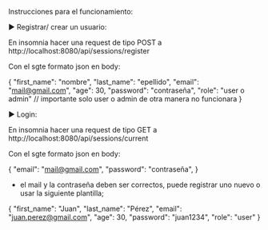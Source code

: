 Instrucciones para el funcionamiento:

► Registrar/ crear un usuario:

En insomnia hacer una request de tipo POST a http://localhost:8080/api/sessions/register

Con el sgte formato json en body:

{
    "first_name": "nombre",
    "last_name": "epellido",
    "email": "mail@gmail.com",
    "age": 30,
    "password": "contraseña",
    "role": "user o admin"    // importante solo user o admin de otra manera no funcionara
}



► Login: 

En insomnia hacer una request de tipo GET a http://localhost:8080/api/sessions/current

Con el sgte formato json en body:

{
    "email": "mail@gmail.com",
    "password": "contraseña",
}

* el mail y la contraseña deben ser correctos, puede registrar uno nuevo o usar la siguiente plantilla;

{
    "first_name": "Juan",
    "last_name": "Pérez",
    "email": "juan.perez@gmail.com",
    "age": 30,
    "password": "juan1234",
    "role": "user"
}